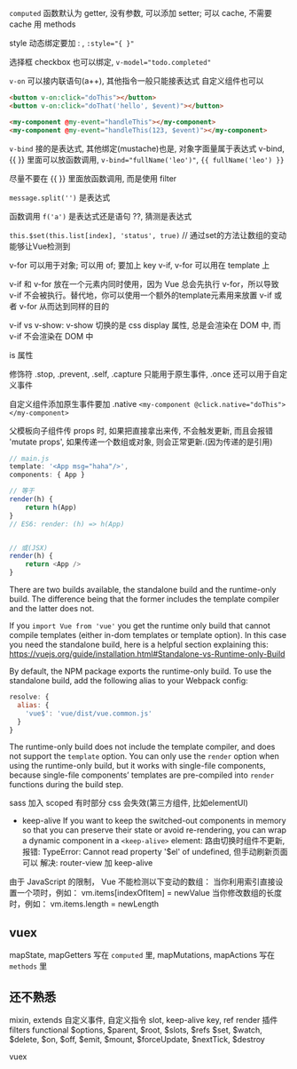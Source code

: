 `computed` 函数默认为 getter, 没有参数, 可以添加 setter; 可以 cache, 不需要 cache 用 methods

style 动态绑定要加 : , `:style="{ }"`

选择框 checkbox 也可以绑定, `v-model="todo.completed"`

`v-on` 可以接内联语句(a++), 其他指令一般只能接表达式
自定义组件也可以

```html
<button v-on:click="doThis"></button>
<button v-on:click="doThat('hello', $event)"></button>

<my-component @my-event="handleThis"></my-component>
<my-component @my-event="handleThis(123, $event)"></my-component>

```

`v-bind` 接的是表达式, 其他绑定(mustache)也是, 对象字面量属于表达式
 v-bind, {{ }} 里面可以放函数调用, `v-bind="fullName('leo')"`,  `{{ fullName('leo') }}`
 
尽量不要在 {{ }} 里面放函数调用, 而是使用 filter

<!-- `{{ formatDate(article.createdAt) }}` 出错! -->

`message.split('')` 是表达式

函数调用 `f('a')` 是表达式还是语句 ??, 猜测是表达式


`this.$set(this.list[index], 'status', true)` // 通过set的方法让数组的变动能够让Vue检测到

v-for 可以用于对象; 可以用 of; 要加上 key
v-if, v-for 可以用在 template 上

v-if 和 v-for 放在一个元素内同时使用，因为 Vue 总会先执行 v-for，所以导致 v-if 不会被执行。替代地，你可以使用一个额外的template元素用来放置 v-if 或者 v-for 从而达到同样的目的

v-if vs v-show: v-show 切换的是 css display 属性, 总是会渲染在 DOM 中, 而 v-if 不会渲染在 DOM 中

is 属性

修饰符 .stop, .prevent, .self, .capture 只能用于原生事件, .once 还可以用于自定义事件

自定义组件添加原生事件要加 .native `<my-component @click.native="doThis"></my-component>`

父模板向子组件传 props 时, 如果把直接拿出来传, 不会触发更新, 而且会报错 'mutate props', 如果传递一个数组或对象, 则会正常更新.(因为传递的是引用)

```js
// main.js
template: '<App msg="haha"/>',
components: { App }

// 等于
render(h) {
	return h(App)
}
// ES6: render: (h) => h(App)


// 或(JSX)
render(h) {
	return <App />
}
```

There are two builds available, the standalone build and the runtime-only build. The difference being that the former includes the template compiler and the latter does not.

If you `import Vue from 'vue'` you get the runtime only build that cannot compile templates (either in-dom templates or template option).
In this case you need the standalone build, here is a helpful section explaining this:
https://vuejs.org/guide/installation.html#Standalone-vs-Runtime-only-Build

By default, the NPM package exports the runtime-only build. To use the standalone build, add the following alias to your Webpack config:

```js
resolve: {
  alias: {
    'vue$': 'vue/dist/vue.common.js'
  }
}
```

The runtime-only build does not include the template compiler, and does not support the `template` option. You can only use the `render` option when using the runtime-only build, but it works with single-file components, because single-file components’ templates are pre-compiled into `render` functions during the build step. 


sass 加入 scoped 有时部分 css 会失效(第三方组件, 比如elementUI)

- keep-alive
If you want to keep the switched-out components in memory so that you can preserve their state or avoid re-rendering, you can wrap a dynamic component in a `<keep-alive>` element:
路由切换时组件不更新,报错: TypeError: Cannot read property '$el' of undefined, 但手动刷新页面可以
解决: router-view 加 keep-alive

由于 JavaScript 的限制， Vue 不能检测以下变动的数组：
当你利用索引直接设置一个项时，例如： vm.items[indexOfItem] = newValue
当你修改数组的长度时，例如： vm.items.length = newLength

## vuex

mapState, mapGetters 写在 `computed` 里, mapMutations, mapActions 写在 `methods` 里


## 还不熟悉
mixin, extends
自定义事件, 自定义指令
slot, keep-alive
key, ref
render
插件
filters
functional
$options, $parent, $root, $slots, $refs
$set, $watch, $delete, $on, $off, $emit,
$mount, $forceUpdate, $nextTick, $destroy

vuex
